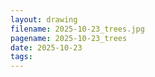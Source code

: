 ```yaml
---
layout: drawing
filename: 2025-10-23_trees.jpg
pagename: 2025-10-23_trees
date: 2025-10-23
tags:
---
```

